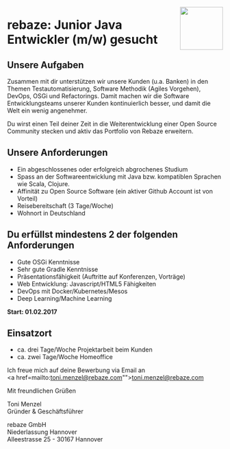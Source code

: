 [<img src="http://www.rebaze.com/assets/Rebaze_icon_colors_tbg.png" align="right" width="100">](http://rebaze.com)

# rebaze: Junior Java Entwickler (m/w) gesucht

## Unsere Aufgaben
Zusammen mit dir unterstützen wir unsere Kunden (u.a. Banken) in den Themen Testautomatisierung, Software Methodik (Agiles Vorgehen), DevOps, OSGi und Refactorings. Damit machen wir die Software Entwicklungsteams unserer Kunden kontinuierlich besser, und damit die Welt ein wenig angenehmer.

Du wirst einen Teil deiner Zeit in die Weiterentwicklung einer Open Source Community stecken und aktiv das Portfolio von Rebaze erweitern.

## Unsere Anforderungen
- Ein abgeschlossenes oder erfolgreich abgrochenes Studium
- Spass an der Softwareentwicklung mit Java bzw. kompatiblen Sprachen wie Scala, Clojure.
- Affinität zu Open Source Software (ein aktiver Github Account ist von Vorteil)
- Reisebereitschaft (3 Tage/Woche)
- Wohnort in Deutschland

## Du erfüllst mindestens 2 der folgenden Anforderungen
- Gute OSGi Kenntnisse
- Sehr gute Gradle Kenntnisse
- Präsentationsfähigkeit (Auftritte auf Konferenzen, Vorträge)
- Web Entwicklung: Javascript/HTML5 Fähigkeiten
- DevOps mit Docker/Kubernetes/Mesos
- Deep Learning/Machine Learning

**Start: 01.02.2017**

## Einsatzort
- ca. drei Tage/Woche Projektarbeit beim Kunden
- ca. zwei Tage/Woche Homeoffice

Ich freue mich auf deine Bewerbung via Email an<BR/> <a href=mailto:toni.menzel@rebaze.com"">toni.menzel@rebaze.com</a>

Mit freundlichen Grüßen

Toni Menzel<BR/>
Gründer & Geschäftsführer<BR/>

rebaze GmbH<BR/>
Niederlassung Hannover<BR/>
Alleestrasse 25 - 30167 Hannover<BR/>
